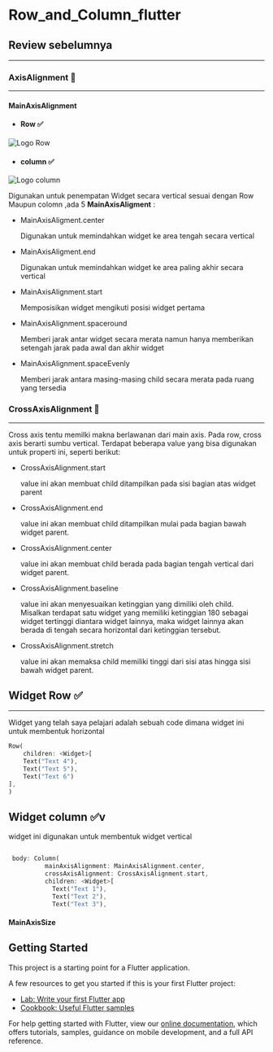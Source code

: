 # Row_and_Column_flutter


## Review sebelumnya 

<hr>


### AxisAlignment :memo:
<hr>  

#### MainAxisAlignment 

- #### Row :white_check_mark:

![Logo Row](https://belajarflutter.com/wp-content/uploads/2020/08/row-diagram.png)

- #### column :white_check_mark:

![Logo column](https://belajarflutter.com/wp-content/uploads/2020/08/column-diagram-139x300.png)


Digunakan untuk penempatan Widget secara vertical sesuai dengan Row Maupun colomn ,ada 5 **MainAxisAligment** :


- MainAxisAligment.center 

    Digunakan untuk memindahkan widget ke area tengah secara vertical 

- MainAxisAligment.end
   
   Digunakan untuk memindahkan widget ke area paling akhir secara vertical

- MainAxisAlignment.start

   Memposisikan widget mengikuti posisi widget pertama

- MainAxisAlignment.spaceround

   Memberi jarak antar widget secara merata namun hanya memberikan setengah jarak pada awal dan akhir widget

- MainAxisAlignment.spaceEvenly

  Memberi jarak antara masing-masing child secara merata pada ruang yang tersedia


### CrossAxisAlignment :memo:
<hr>
Cross axis tentu memilki makna berlawanan dari main axis. Pada row, cross axis berarti sumbu vertical. Terdapat beberapa value yang bisa digunakan untuk properti ini, seperti berikut:

- CrossAxisAlignment.start 

  value ini akan membuat child ditampilkan pada sisi bagian atas widget parent
- CrossAxisAlignment.end
 
  value ini akan membuat child ditampilkan mulai pada bagian bawah widget parent.

- CrossAxisAlignment.center
  
   value ini akan membuat child berada pada bagian tengah vertical dari widget parent.

- CrossAxisAlignment.baseline
 
  value ini akan menyesuaikan ketinggian yang dimiliki oleh child. Misalkan terdapat satu widget yang memiliki ketinggian 180 sebagai widget tertinggi diantara widget lainnya, maka widget lainnya akan berada di tengah secara horizontal dari ketinggian tersebut.

- CrossAxisAlignment.stretch
 
  value ini akan memaksa child memiliki tinggi dari sisi atas hingga sisi bawah widget parent.


## Widget Row :white_check_mark:
<hr>

Widget yang telah saya pelajari adalah sebuah code dimana widget ini untuk membentuk horizontal 

``` dart
Row(
    children: <Widget>[
    Text("Text 4"),
    Text("Text 5"),
    Text("Text 6")
],
)

```



## Widget column :white_check_mark:v

widget ini digunakan untuk membentuk widget vertical

``` dart 

 body: Column(
          mainAxisAlignment: MainAxisAlignment.center,
          crossAxisAlignment: CrossAxisAlignment.start,
          children: <Widget>[
            Text("Text 1"),
            Text("Text 2"),
            Text("Text 3"),

```

#### MainAxisSize

## Getting Started

This project is a starting point for a Flutter application.

A few resources to get you started if this is your first Flutter project:

- [Lab: Write your first Flutter app](https://flutter.dev/docs/get-started/codelab)
- [Cookbook: Useful Flutter samples](https://flutter.dev/docs/cookbook)

For help getting started with Flutter, view our
[online documentation](https://flutter.dev/docs), which offers tutorials,
samples, guidance on mobile development, and a full API reference.
